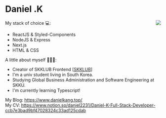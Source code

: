 Daniel .K
============
<img align='right' src="https://github-readme-stats.vercel.app/api?username=daniel2231&show_icons=true">

My stack of choice 💻: 
- ReactJS & Styled-Components
- NodeJS & Express
- Next.js
- HTML & CSS

A little about myself 🕵🏻‍♂️:
- Creator of SKKLUB Frontend [[SKKLUB](www.skklub.com)]
- I'm a univ student living in South Korea.
- Studying Global Business Administration and Software Engineering at SKKU.
- I'm currently learning Typescript!


My Blog: https://www.danielkang.top/<br/>
My CV: https://www.notion.so/daniel2231/Daniel-K-Full-Stack-Developer-ccb7e3bad9bf47028324c33ad125cdab
